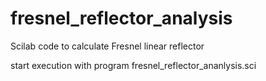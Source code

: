 # fresnel_reflector_analysis
Scilab code to calculate Fresnel linear reflector

start execution with program fresnel_reflector_ananlysis.sci
